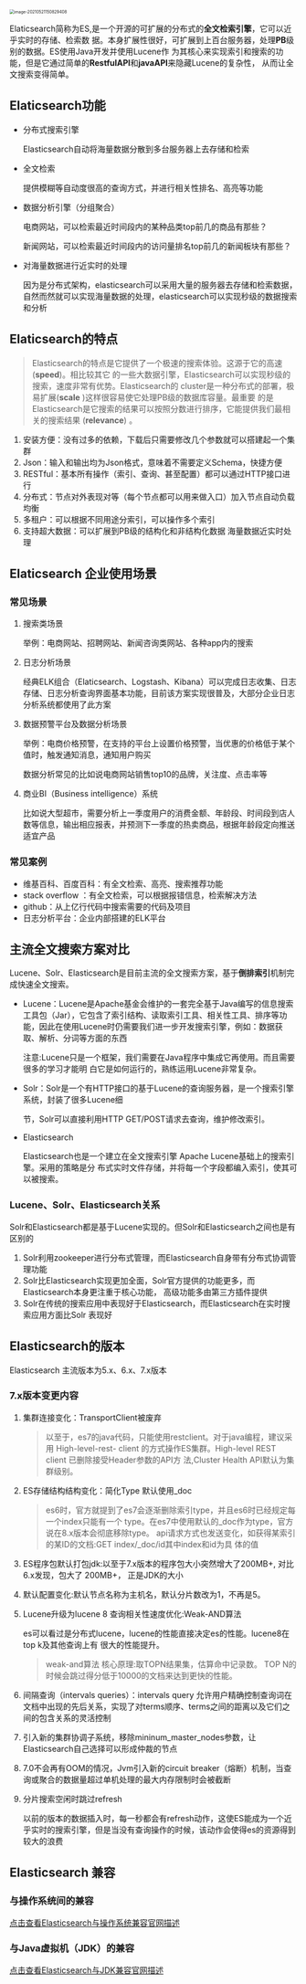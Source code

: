 <img src="https://elgchat-oss.oss-accelerate.aliyuncs.com/elgchat/2021_05_21/image-20210521150829408.png" alt="image-20210521150829408" style="zoom:50%;" />

Elaticsearch简称为ES,是一个开源的可扩展的分布式的**全文检索引擎**，它可以近乎实时的存储、检索数 据。本身扩展性很好，可扩展到上百台服务器，处理**PB**级别的数据。ES使用Java开发并使用Lucene作 为其核心来实现索引和搜索的功能，但是它通过简单的**RestfulAPI**和**javaAPI**来隐藏Lucene的复杂性， 从而让全文搜索变得简单。

## Elaticsearch功能

* 分布式搜索引擎

  Elasticsearch自动将海量数据分散到多台服务器上去存储和检索

* 全文检索

  提供模糊等自动度很高的查询方式，并进行相关性排名、高亮等功能

* 数据分析引擎（分组聚合）

  电商网站，可以检索最近时间段内的某种品类top前几的商品有那些？

  新闻网站，可以检索最近时间段内的访问量排名top前几的新闻板块有那些？

* 对海量数据进行近实时的处理

  因为是分布式架构，elasticsearch可以采用大量的服务器去存储和检索数据，自然而然就可以实现海量数据的处理，elasticsearch可以实现秒级的数据搜索和分析

## Elaticsearch的特点

> Elasticsearch的特点是它提供了一个极速的搜索体验。这源于它的高速(**speed**)。相比较其它 的一些大数据引擎，Elasticsearch可以实现秒级的搜索，速度非常有优势。Elasticsearch的 cluster是一种分布式的部署，极易扩展(**scale** )这样很容易使它处理PB级的数据库容量。最重要 的是Elasticsearch是它搜索的结果可以按照分数进行排序，它能提供我们最相关的搜索结果 (**relevance**) 。

1. 安装方便：没有过多的依赖，下载后只需要修改几个参数就可以搭建起一个集群
2. Json：输入和输出均为Json格式，意味着不需要定义Schema，快捷方便
3. RESTful：基本所有操作（索引、查询、甚至配置）都可以通过HTTP接口进行
4. 分布式：节点对外表现对等（每个节点都可以用来做入口）加入节点自动负载均衡
5. 多租户：可以根据不同用途分索引，可以操作多个索引
6. 支持超大数据：可以扩展到PB级的结构化和非结构化数据 海量数据近实时处理

## Elaticsearch 企业使用场景

### 常见场景

1. 搜索类场景

   举例：电商网站、招聘网站、新闻咨询类网站、各种app内的搜索

2. 日志分析场景

   经典ELK组合（Elaticsearch、Logstash、Kibana）可以完成日志收集、日志存储、日志分析查询界面基本功能，目前该方案实现很普及，大部分企业日志分析系统都使用了此方案

3. 数据预警平台及数据分析场景

   举例：电商价格预警，在支持的平台上设置价格预警，当优惠的价格低于某个值时，触发通知消息，通知用户购买

   数据分析常见的比如说电商网站销售top10的品牌，关注度、点击率等

4. 商业BI（Business intelligence）系统

   比如说大型超市，需要分析上一季度用户的消费金额、年龄段、时间段到店人数等信息，输出相应报表，并预测下一季度的热卖商品，根据年龄段定向推送适宜产品

### 常见案例

* 维基百科、百度百科：有全文检索、高亮、搜索推荐功能
* stack overflow ：有全文检索，可以根据报错信息，检索解决方法
* github：从上亿行代码中搜索需要的代码及项目
* 日志分析平台：企业内部搭建的ELK平台



## 主流全文搜索方案对比

Lucene、Solr、Elasticsearch是目前主流的全文搜索方案，基于**倒排索引**机制完成快速全文搜索。

* Lucene：Lucene是Apache基金会维护的一套完全基于Java编写的信息搜索工具包（Jar），它包含了索引结构、读取索引工具、相关性工具、排序等功能，因此在使用Lucene时仍需要我们进一步开发搜索引擎，例如：数据获取、解析、分词等方面的东西

  注意:Lucene只是一个框架，我们需要在Java程序中集成它再使用。而且需要很多的学习才能明 白它是如何运行的，熟练运用Lucene非常复杂。

* Solr：Solr是一个有HTTP接口的基于Lucene的查询服务器，是一个搜索引擎系统，封装了很多Lucene细

  节，Solr可以直接利用HTTP GET/POST请求去查询，维护修改索引。

* Elasticsearch

  Elasticsearch也是一个建立在全文搜索引擎 Apache Lucene基础上的搜索引擎。采用的策略是分 布式实时文件存储，并将每一个字段都编入索引，使其可以被搜索。

### Lucene、Solr、Elasticsearch关系

Solr和Elasticsearch都是基于Lucene实现的。但Solr和Elasticsearch之间也是有区别的

1. Solr利用zookeeper进行分布式管理，而Elasticsearch自身带有分布式协调管理功能
2. Solr比Elasticsearch实现更加全面，Solr官方提供的功能更多，而Elasticsearch本身更注重于核心功能， 高级功能多由第三方插件提供
3. Solr在传统的搜索应用中表现好于Elasticsearch，而Elasticsearch在实时搜索应用方面比Solr 表现好

## Elasticsearch的版本

Elasticsearch 主流版本为5.x、6.x、7.x版本

### 7.x版本变更内容

1. 集群连接变化：TransportClient被废弃

   > 以至于，es7的java代码，只能使用restclient。对于java编程，建议采用 High-level-rest- client 的方式操作ES集群。High-level REST client 已删除接受Header参数的API方 法,Cluster Health API默认为集群级别。

2. ES存储结构结构变化：简化Type 默认使用_doc

   > es6时，官方就提到了es7会逐渐删除索引type，并且es6时已经规定每一个index只能有一个 type。在es7中使用默认的_doc作为type，官方说在8.x版本会彻底移除type。 api请求方式也发送变化，如获得某索引的某ID的文档:GET index/_doc/id其中index和id为具 体的值

3. ES程序包默认打包jdk:以至于7.x版本的程序包大小突然增大了200MB+, 对比6.x发现，包大了 200MB+， 正是JDK的大小

4. 默认配置变化:默认节点名称为主机名，默认分片数改为1，不再是5。

5. Lucene升级为lucene 8 查询相关性速度优化:Weak-AND算法

   es可以看过是分布式lucene，lucene的性能直接决定es的性能。lucene8在top k及其他查询上有 很大的性能提升。

   > weak-and算法 核心原理:取TOPN结果集，估算命中记录数。 TOP N的时候会跳过得分低于10000的文档来达到更快的性能。

6. 间隔查询（intervals queries）：intervals query 允许用户精确控制查询词在文档中出现的先后关系，实现了对terms顺序、terms之间的距离以及它们之间的包含关系的灵活控制

7. 引入新的集群协调子系统，移除mininum_master_nodes参数，让Elasticsearch自己选择可以形成仲裁的节点

8. 7.0不会再有OOM的情况，Jvm引入新的circuit breaker（熔断）机制，当查询或聚合的数据量超过单机处理的最大内存限制时会被截断

9. 分片搜索空闲时跳过refresh

   以前的版本的数据插入时，每一秒都会有refresh动作，这使ES能成为一个近乎实时的搜索引擎，但是当没有查询操作的时候，该动作会使得es的资源得到较大的浪费

## Elasticsearch 兼容

### 与操作系统间的兼容
[点击查看Elasticsearch与操作系统兼容官网描述](https://www.elastic.co/cn/support/matrix#matrix_os)

### 与Java虚拟机（JDK）的兼容

[点击查看Elasticsearch与JDK兼容官网描述](https://www.elastic.co/cn/support/matrix#matrix_jvm)
